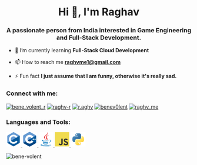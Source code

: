 <h1 align="center">Hi 👋, I'm Raghav</h1>
<h3 align="center">A passionate person from India interested in Game Engineering and Full-Stack Development.</h3>

- 🌱 I’m currently learning **Full-Stack Cloud Development**

- 📫 How to reach me **raghvme1@gmail.com**

- ⚡ Fun fact **I just assume that I am funny, otherwise it's really sad.**

<h3 align="left">Connect with me:</h3>
<p align="left">
<a href="https://twitter.com/bene_volent_r" target="blank"><img align="center" src="https://raw.githubusercontent.com/rahuldkjain/github-profile-readme-generator/master/src/images/icons/Social/twitter.svg" alt="bene_volent_r" height="30" width="40" /></a>
<a href="https://linkedin.com/in/raghv-r" target="blank"><img align="center" src="https://raw.githubusercontent.com/rahuldkjain/github-profile-readme-generator/master/src/images/icons/Social/linked-in-alt.svg" alt="raghv-r" height="30" width="40" /></a>
<a href="https://instagram.com/r.aghv" target="blank"><img align="center" src="https://raw.githubusercontent.com/rahuldkjain/github-profile-readme-generator/master/src/images/icons/Social/instagram.svg" alt="r.aghv" height="30" width="40" /></a>
<a href="https://www.youtube.com/c/benev0lent" target="blank"><img align="center" src="https://raw.githubusercontent.com/rahuldkjain/github-profile-readme-generator/master/src/images/icons/Social/youtube.svg" alt="benev0lent" height="30" width="40" /></a>
<a href="https://www.hackerrank.com/raghv_me" target="blank"><img align="center" src="https://raw.githubusercontent.com/rahuldkjain/github-profile-readme-generator/master/src/images/icons/Social/hackerrank.svg" alt="raghv_me" height="30" width="40" /></a>
</p>

<h3 align="left">Languages and Tools:</h3>
<p align="left"> <a href="https://www.cprogramming.com/" target="_blank" rel="noreferrer"> <img src="https://raw.githubusercontent.com/devicons/devicon/master/icons/c/c-original.svg" alt="c" width="40" height="40"/> </a> <a href="https://www.w3schools.com/cpp/" target="_blank" rel="noreferrer"> <img src="https://raw.githubusercontent.com/devicons/devicon/master/icons/cplusplus/cplusplus-original.svg" alt="cplusplus" width="40" height="40"/> </a> <a href="https://www.java.com" target="_blank" rel="noreferrer"> <img src="https://raw.githubusercontent.com/devicons/devicon/master/icons/java/java-original.svg" alt="java" width="40" height="40"/> </a> <a href="https://developer.mozilla.org/en-US/docs/Web/JavaScript" target="_blank" rel="noreferrer"> <img src="https://raw.githubusercontent.com/devicons/devicon/master/icons/javascript/javascript-original.svg" alt="javascript" width="40" height="40"/> </a> <a href="https://www.python.org" target="_blank" rel="noreferrer"> <img src="https://raw.githubusercontent.com/devicons/devicon/master/icons/python/python-original.svg" alt="python" width="40" height="40"/> </a> </p>

<p><img align="center" src="https://github-readme-stats.vercel.app/api/top-langs?username=bene-volent&show_icons=true&locale=en&layout=compact" alt="bene-volent" /></p>
